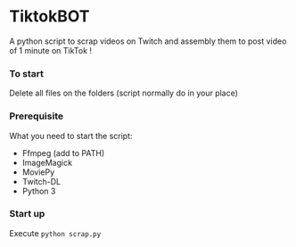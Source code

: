 # TiktokBOT

A python script to scrap videos on Twitch and assembly them to post video of 1 minute on TikTok !

### To start 

Delete all files on the folders (script normally do in your place)

### Prerequisite

What you need to start the script:

- Ffmpeg (add to PATH)
- ImageMagick
- MoviePy
- Twitch-DL
- Python 3

### Start up

Execute ``python scrap.py``
